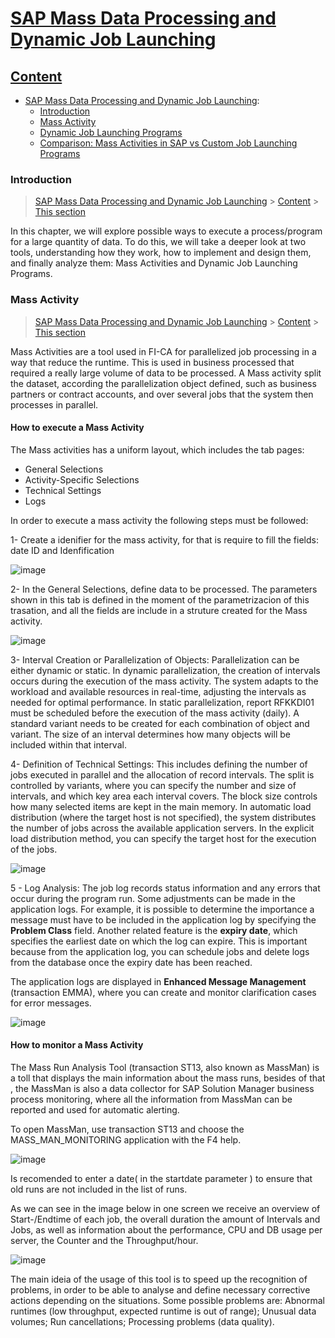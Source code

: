 # [SAP Mass Data Processing and Dynamic Job Launching](#Mass_Activity)


## [Content](#content)

- [SAP Mass Data Processing and Dynamic Job Launching](Mass_Activity.md):
    - [Introduction](#Introduction)
    - [Mass Activity](#Mass_activity)
    - [Dynamic Job Launching Programs](#parallelization)
    - [Comparison: Mass Activities in SAP vs Custom Job Launching Programs](#comparison)


### Introduction

> [SAP Mass Data Processing and Dynamic Job Launching](#Mass_Activity) > [Content](#content) > [This section](#Introduction)

In this chapter, we will explore possible ways to execute a process/program for a large quantity of data. To do this, we will take a deeper look at two tools, understanding how they work, how to implement and design them, and finally analyze them: Mass Activities and Dynamic Job Launching Programs.


### Mass Activity

> [SAP Mass Data Processing and Dynamic Job Launching](#Mass_Activity) > [Content](#content) > [This section](#Mass_activity)

Mass Activities are a tool used in FI-CA for parallelized job processing in a way that reduce the runtime. This is used in business processed that required a really large volume of data to be processed. A Mass activity split the dataset, according the parallelization object defined, such as business partners or contract accounts, and over several jobs that the system then processes in parallel.

#### How to execute a Mass Activity

The Mass activities has a uniform layout, which includes the tab pages: 
- General Selections
- Activity-Specific Selections
- Technical Settings
- Logs

In order to execute a mass activity the following steps must be followed:

1- Create a idenifier for the mass activity, for that is require to fill the fields: date ID and Idenfification

![image](https://github.com/user-attachments/assets/b3328917-3eb5-404e-a5cc-6362b8c856c6)

2- In the General Selections, define data to be processed. The parameters shown in this tab is defined in the moment of the parametrizacion of this trasation, and all the fields are include in a struture created for the Mass activity. 

![image](https://github.com/user-attachments/assets/3fd17950-8241-42ba-b7a7-04dc4ec1ff33)

3- Interval Creation or Parallelization of Objects: Parallelization can be either dynamic or static. In dynamic parallelization, the creation of intervals occurs during the execution of the mass activity. The system adapts to the workload and available resources in real-time, adjusting the intervals as needed for optimal performance. In static parallelization, report RFKKDI01 must be scheduled before the execution of the mass activity (daily). A standard variant needs to be created for each combination of object and variant. The size of an interval determines how many objects will be included within that interval.

4- Definition of Technical Settings: This includes defining the number of jobs executed in parallel and the allocation of record intervals. The split is controlled by variants, where you can specify the number and size of intervals, and which key area each interval covers. The block size controls how many selected items are kept in the main memory. In automatic load distribution (where the target host is not specified), the system distributes the number of jobs across the available application servers. In the explicit load distribution method, you can specify the target host for the execution of the jobs.

![image](https://github.com/user-attachments/assets/5c1a5754-5bb4-4e0b-bd24-5178ca02f8ba)

5 - Log Analysis: The job log records status information and any errors that occur during the program run. Some adjustments can be made in the application logs. For example, it is possible to determine the importance a message must have to be included in the application log by specifying the **Problem Class** field. Another related feature is the **expiry date**, which specifies the earliest date on which the log can expire. This is important because from the application log, you can schedule jobs and delete logs from the database once the expiry date has been reached.

   The application logs are displayed in **Enhanced Message Management** (transaction EMMA), where you can create and monitor clarification cases for error messages.

![image](https://github.com/user-attachments/assets/7bc15cd3-d360-4f25-8d1d-7421097cc1b0)

#### How to monitor a Mass Activity 

The Mass Run Analysis Tool (transaction ST13, also known as MassMan) is a toll that displays the main information about the mass runs, besides of that , the MassMan is also a data collector for SAP Solution Manager business process monitoring, where all the information from MassMan can be reported and used for automatic alerting.

To open MassMan, use transaction ST13 and choose the MASS_MAN_MONITORING application with the F4 help.

![image](https://github.com/user-attachments/assets/77bc08c2-c115-4523-8241-fc3ec3a25aa2)

Is recomended to enter a date( in the startdate parameter ) to ensure that old runs are not included in the list of runs.

As we can see in the image below in one screen we receive an overview of Start-/Endtime of each job, the overall duration the amount of Intervals and Jobs, as well as information about the performance, CPU and DB usage per server, the Counter and the Throughput/hour.

![image](https://github.com/user-attachments/assets/40fad574-dca3-4abe-809a-3e0314547e1b)

The main ideia of the usage of this tool is to speed up the recognition of problems, in order to be able to analyse and define necessary corrective actions depending on the situations. Some possible problems are: Abnormal runtimes (low throughput, expected runtime is out of range); Unusual data volumes; Run cancellations; Processing problems (data quality).














